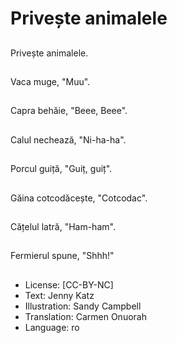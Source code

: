 # Privește animalele

##
Privește animalele.

##
Vaca muge, "Muu".

##
Capra behăie, "Beee, Beee".

##
Calul nechează, "Ni-ha-ha".

##
Porcul guiță, "Guiț, guiț".

##
Găina cotcodăcește, "Cotcodac".

##
Cățelul latră, "Ham-ham".

##
Fermierul spune, "Shhh!"

##
* License: [CC-BY-NC]
* Text: Jenny Katz
* Illustration: Sandy Campbell
* Translation: Carmen Onuorah
* Language: ro

